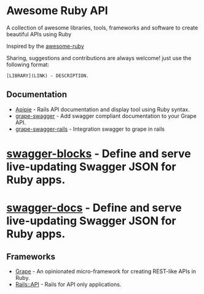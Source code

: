 # Awesome Ruby API

A collection of awesome libraries, tools, frameworks and software to create beautiful APIs using Ruby

Inspired by the [awesome-ruby](https://github.com/markets/awesome-ruby)

Sharing, suggestions and contributions are always welcome! just use the following format:

```[LIBRARY](LINK) - DESCRIPTION.```


## Documentation

* [Apipie](https://github.com/Apipie/apipie-rails) - Rails API documentation and display tool using Ruby syntax.
* [grape-swagger](https://github.com/tim-vandecasteele/grape-swagger) - Add swagger compliant documentation to your Grape API.
* [grape-swagger-rails](https://github.com/BrandyMint/grape-swagger-rails) - Integration swagger to grape in rails
# [swagger-blocks](https://github.com/fotinakis/swagger-blocks) - Define and serve live-updating Swagger JSON for Ruby apps.
# [swagger-docs](https://github.com/richhollis/swagger-docs) - Define and serve live-updating Swagger JSON for Ruby apps.


## Frameworks

* [Grape](http://intridea.github.io/grape) - An opinionated micro-framework for creating REST-like APIs in Ruby.
* [Rails::API](https://github.com/rails-api/rails-api) - Rails for API only applications.
